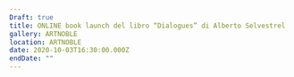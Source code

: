 ```yaml
---
Draft: true
title: ONLINE book launch del libro “Dialogues” di Alberto Selvestrel
gallery: ARTNOBLE
location: ARTNOBLE
date: 2020-10-03T16:30:00.000Z
endDate: ""
---
```

